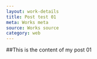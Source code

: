 ```yaml
---
layout: work-details
title: Post test 01
meta: Works meta
source: Works source
category: web
---
```



##This is the content of my post 01